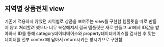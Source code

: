 ## 지역별 상품전체 view
기존에 적용하지 않았던 지역별로 상품을 보여주는 view를 구현함 템플릿을 따로 만들지 않고 처리할려 했으나 너무 복잡해져서 결국 템플릿은 새로 만들고 url에서 ID값을 받아와서 ID를 통해 category데이터베이스와 property데이터베이스를 검사한 후 맞는 데이터를 전부 context에 담아서 return시키는 방시기으로 구현함
